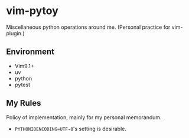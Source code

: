 # vim-pytoy
Miscellaneous python operations around me. (Personal practice for vim-plugin.)

## Environment

* Vim9.1+ 
* uv
* python
* pytest

## My Rules

Policy of implementation, mainly for my personal memorandum.
* `PYTHONIOENCODING=UTF-8`'s setting is desirable.  




